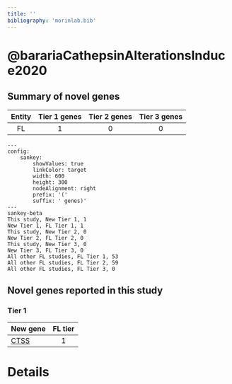 ```yaml
---
title: ''
bibliography: 'morinlab.bib'
---
```


# @barariaCathepsinAlterationsInduce2020
## Summary of novel genes

|Entity| Tier 1 genes| Tier 2 genes|Tier 3 genes|
|:-:|:-:|:-:|:-:|
|FL|1|0|0|
```mermaid
---
config:
    sankey:
        showValues: true
        linkColor: target
        width: 600
        height: 300
        nodeAlignment: right
        prefix: '('
        suffix: ' genes)'
---
sankey-beta
This study, New Tier 1, 1
New Tier 1, FL Tier 1, 1
This study, New Tier 2, 0
New Tier 2, FL Tier 2, 0
This study, New Tier 3, 0
New Tier 3, FL Tier 3, 0
All other FL studies, FL Tier 1, 53
All other FL studies, FL Tier 2, 59
All other FL studies, FL Tier 3, 0
```

## Novel genes reported in this study

### Tier 1
|New gene|FL tier|
|:-|:-:|
|[CTSS](../CTSS)|1 |


# Details

